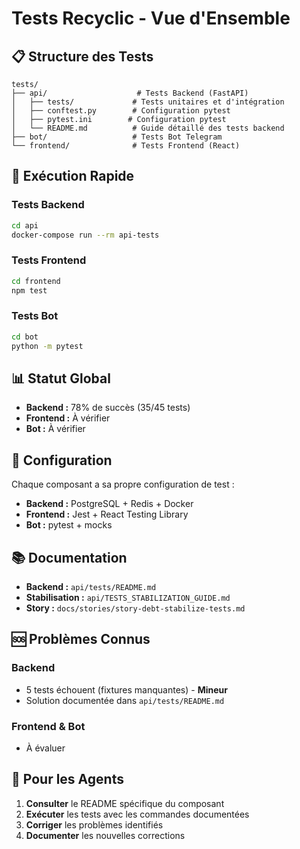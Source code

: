 # Tests Recyclic - Vue d'Ensemble

## 📋 Structure des Tests

```
tests/
├── api/                    # Tests Backend (FastAPI)
│   ├── tests/             # Tests unitaires et d'intégration
│   ├── conftest.py        # Configuration pytest
│   ├── pytest.ini        # Configuration pytest
│   └── README.md          # Guide détaillé des tests backend
├── bot/                   # Tests Bot Telegram
└── frontend/              # Tests Frontend (React)
```

## 🚀 Exécution Rapide

### Tests Backend
```bash
cd api
docker-compose run --rm api-tests
```

### Tests Frontend
```bash
cd frontend
npm test
```

### Tests Bot
```bash
cd bot
python -m pytest
```

## 📊 Statut Global

- **Backend :** 78% de succès (35/45 tests)
- **Frontend :** À vérifier
- **Bot :** À vérifier

## 🔧 Configuration

Chaque composant a sa propre configuration de test :
- **Backend :** PostgreSQL + Redis + Docker
- **Frontend :** Jest + React Testing Library
- **Bot :** pytest + mocks

## 📚 Documentation

- **Backend :** `api/tests/README.md`
- **Stabilisation :** `api/TESTS_STABILIZATION_GUIDE.md`
- **Story :** `docs/stories/story-debt-stabilize-tests.md`

## 🆘 Problèmes Connus

### Backend
- 5 tests échouent (fixtures manquantes) - **Mineur**
- Solution documentée dans `api/tests/README.md`

### Frontend & Bot
- À évaluer

## 👥 Pour les Agents

1. **Consulter** le README spécifique du composant
2. **Exécuter** les tests avec les commandes documentées
3. **Corriger** les problèmes identifiés
4. **Documenter** les nouvelles corrections
